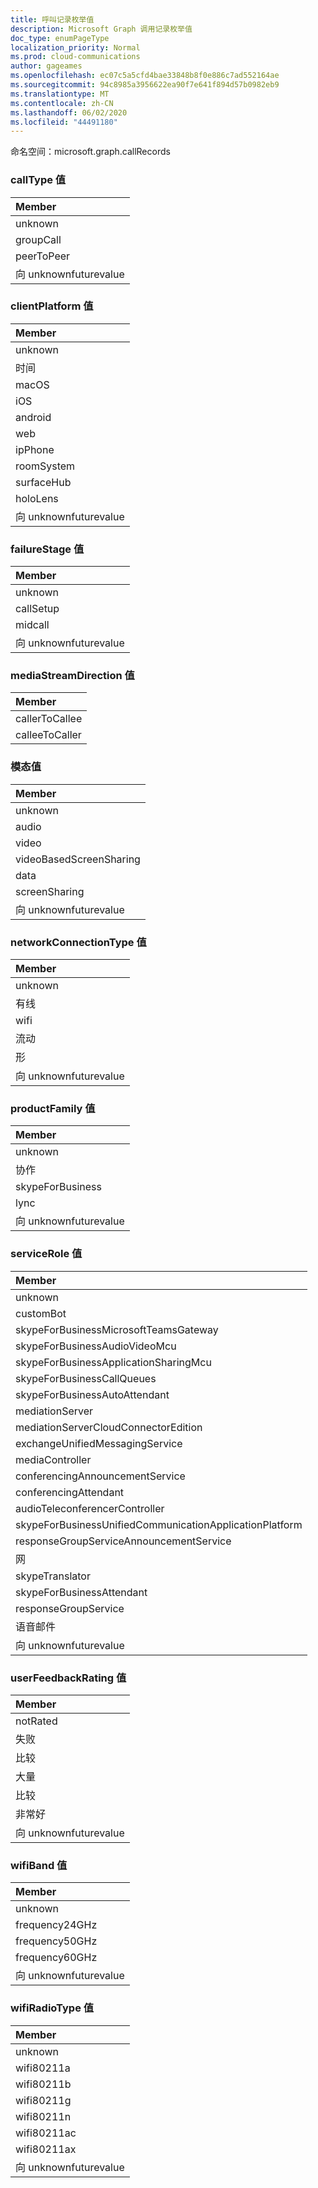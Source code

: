 ```yaml
---
title: 呼叫记录枚举值
description: Microsoft Graph 调用记录枚举值
doc_type: enumPageType
localization_priority: Normal
ms.prod: cloud-communications
author: gageames
ms.openlocfilehash: ec07c5a5cfd4bae33848b8f0e886c7ad552164ae
ms.sourcegitcommit: 94c8985a3956622ea90f7e641f894d57b0982eb9
ms.translationtype: MT
ms.contentlocale: zh-CN
ms.lasthandoff: 06/02/2020
ms.locfileid: "44491180"
---
```

命名空间：microsoft.graph.callRecords

### <a name="calltype-values"></a>callType 值

| Member
|:--------------
| unknown
| groupCall
| peerToPeer
| 向 unknownfuturevalue

### <a name="clientplatform-values"></a>clientPlatform 值

| Member
|:--------------
| unknown
| 时间
| macOS
| iOS
| android
| web
| ipPhone
| roomSystem
| surfaceHub
| holoLens
| 向 unknownfuturevalue

### <a name="failurestage-values"></a>failureStage 值

| Member
|:--------------
| unknown
| callSetup
| midcall
| 向 unknownfuturevalue

### <a name="mediastreamdirection-values"></a>mediaStreamDirection 值

| Member
|:--------------
| callerToCallee
| calleeToCaller

### <a name="modality-values"></a>模态值

| Member
|:--------------
| unknown
| audio
| video
| videoBasedScreenSharing
| data
| screenSharing
| 向 unknownfuturevalue

### <a name="networkconnectiontype-values"></a>networkConnectionType 值

| Member
|:--------------
| unknown
| 有线
| wifi
| 流动
| 形
| 向 unknownfuturevalue

### <a name="productfamily-values"></a>productFamily 值

| Member
|:--------------
| unknown
| 协作
| skypeForBusiness
| lync
| 向 unknownfuturevalue

### <a name="servicerole-values"></a>serviceRole 值

| Member
|:--------------
| unknown
| customBot
| skypeForBusinessMicrosoftTeamsGateway
| skypeForBusinessAudioVideoMcu
| skypeForBusinessApplicationSharingMcu
| skypeForBusinessCallQueues
| skypeForBusinessAutoAttendant
| mediationServer
| mediationServerCloudConnectorEdition
| exchangeUnifiedMessagingService
| mediaController
| conferencingAnnouncementService
| conferencingAttendant
| audioTeleconferencerController
| skypeForBusinessUnifiedCommunicationApplicationPlatform
| responseGroupServiceAnnouncementService
| 网
| skypeTranslator
| skypeForBusinessAttendant
| responseGroupService
| 语音邮件
| 向 unknownfuturevalue

### <a name="userfeedbackrating-values"></a>userFeedbackRating 值

| Member
|:--------------
| notRated
| 失败
| 比较
| 大量
| 比较
| 非常好
| 向 unknownfuturevalue

### <a name="wifiband-values"></a>wifiBand 值

| Member
|:--------------
| unknown
| frequency24GHz
| frequency50GHz
| frequency60GHz
| 向 unknownfuturevalue

### <a name="wifiradiotype-values"></a>wifiRadioType 值

| Member
|:--------------
| unknown
| wifi80211a
| wifi80211b
| wifi80211g
| wifi80211n
| wifi80211ac
| wifi80211ax
| 向 unknownfuturevalue

<!--
{
  "type": "#page.annotation",
  "namespace": "microsoft.graph.callRecords"
}
-->
